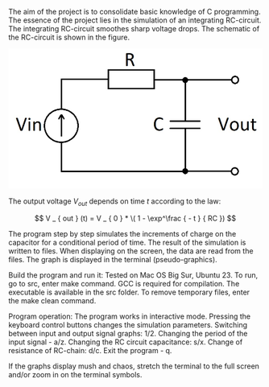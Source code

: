 The aim of the project is to consolidate basic knowledge of C programming. 
The essence of the project lies in the simulation of an integrating RC-circuit.  
The integrating RC-circuit smoothes sharp voltage drops. 
The schematic of the RC-circuit is shown in the figure.

![image](misc/images/Readme_1.jpg)

The output voltage $V _ { out }$ depends on time $t$ according to the law:

$$
V _ { out } (t) = V _ { 0 } * \( 1 - \exp^\frac { - t } { RC })
$$

The program step by step simulates the increments of charge on the capacitor for a conditional period of time.
The result of the simulation is written to files. When displaying on the screen, the data are read from the files. 
The graph is displayed in the terminal (pseudo-graphics).

Build the program and run it: 
Tested on Mac OS Big Sur, Ubuntu 23. 
To run, go to src, enter make command. GCC is required for compilation.
The executable is available in the src folder. 
To remove temporary files, enter the make clean command.

Program operation:
The program works in interactive mode. 
Pressing the keyboard control buttons changes the simulation parameters.
Switching between input and output signal graphs: 1/2.
Changing the period of the input signal - a/z.
Changing the RC circuit capacitance: s/x.
Change of resistance of RC-chain: d/c.
Exit the program - q. 

If the graphs display mush and chaos, stretch the terminal to the full screen and/or zoom in on the terminal symbols.
